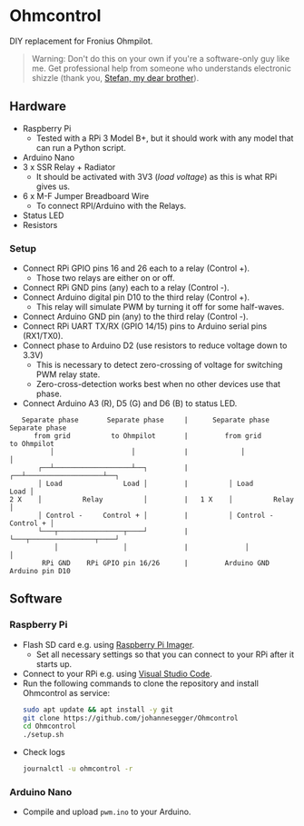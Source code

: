# Ohmcontrol

DIY replacement for Fronius Ohmpilot.

> Warning: Don't do this on your own if you're a software-only guy like me. Get professional help from someone who understands electronic shizzle (thank you, [Stefan, my dear brother](https://github.com/bananenbaer)).

## Hardware

* Raspberry Pi
  * Tested with a RPi 3 Model B+, but it should work with any model that can run a Python script.
* Arduino Nano
* 3 x SSR Relay + Radiator
  * It should be activated with 3V3 (*load voltage*) as this is what RPi gives us.
* 6 x M-F Jumper Breadboard Wire
  * To connect RPI/Arduino with the Relays.
* Status LED
* Resistors

### Setup

* Connect RPi GPIO pins 16 and 26 each to a relay (Control +).
  * Those two relays are either on or off.
* Connect RPi GND pins (any) each to a relay (Control -).
* Connect Arduino digital pin D10 to the third relay (Control +).
  * This relay will simulate PWM by turning it off for some half-waves.
* Connect Arduino GND pin (any) to the third relay (Control -).
* Connect RPi UART TX/RX (GPIO 14/15) pins to Arduino serial pins (RX1/TX0).
* Connect phase to Arduino D2 (use resistors to reduce voltage down to 3.3V)
  * This is necessary to detect zero-crossing of voltage for switching PWM relay state.
  * Zero-cross-detection works best when no other devices use that phase.
* Connect Arduino A3 (R), D5 (G) and D6 (B) to status LED.

```
   Separate phase       Separate phase     |      Separate phase       Separate phase
      from grid          to Ohmpilot       |         from grid          to Ohmpilot
          │                   │            |             │                   │
       ┌──┴───────────────────┴──┐         |          ┌──┴───────────────────┴──┐
       │ Load               Load │         |          │ Load               Load │
2 X    │          Relay          │         |   1 X    │          Relay          │
       │ Control -     Control + │         |          │ Control -     Control + │
       └───┬────────────────┬────┘         |          └───┬────────────────┬────┘
           │                │              |              │                │
        RPi GND    RPi GPIO pin 16/26      |         Arduino GND    Arduino pin D10
```

## Software

### Raspberry Pi

* Flash SD card e.g. using [Raspberry Pi Imager](https://www.raspberrypi.com/software/).
  * Set all necessary settings so that you can connect to your RPi after it starts up.
* Connect to your RPi e.g. using [Visual Studio Code](https://code.visualstudio.com/docs/remote/ssh).
* Run the following commands to clone the repository and install Ohmcontrol as service:
    ```bash
    sudo apt update && apt install -y git
    git clone https://github.com/johannesegger/Ohmcontrol
    cd Ohmcontrol
    ./setup.sh
    ```
* Check logs
    ```bash
    journalctl -u ohmcontrol -r
    ```

### Arduino Nano

* Compile and upload `pwm.ino` to your Arduino.
